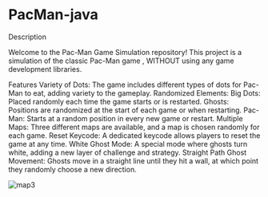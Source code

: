 # PacMan-java
Description

Welcome to the Pac-Man Game Simulation repository! This project is a simulation of the classic Pac-Man game , WITHOUT using any game development libraries.

Features
Variety of Dots: The game includes different types of dots for Pac-Man to eat, adding variety to the gameplay.
Randomized Elements:
Big Dots: Placed randomly each time the game starts or is restarted.
Ghosts: Positions are randomized at the start of each game or when restarting.
Pac-Man: Starts at a random position in every new game or restart.
Multiple Maps: Three different maps are available, and a map is chosen randomly for each game.
Reset Keycode: A dedicated keycode allows players to reset the game at any time.
White Ghost Mode: A special mode where ghosts turn white, adding a new layer of challenge and strategy.
Straight Path Ghost Movement: Ghosts move in a straight line until they hit a wall, at which point they randomly choose a new direction.

![map3](https://github.com/user-attachments/assets/67671e2b-35c8-4fbe-8b1b-d547e4080a77)
